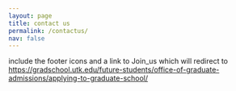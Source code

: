 ```yaml
---
layout: page
title: contact us
permalink: /contactus/
nav: false
---
```


include the footer icons and a link to
Join_us which will redirect to 
https://gradschool.utk.edu/future-students/office-of-graduate-admissions/applying-to-graduate-school/
